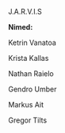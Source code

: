  J.A.R.V.I.S


**Nimed:**

Ketrin Vanatoa

Krista Kallas

Nathan Raielo

Gendro Umber

Markus Ait

Gregor Tilts
